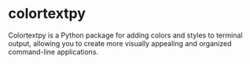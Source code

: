 # colortextpy
Colortextpy is a Python package for adding colors and styles to terminal output, allowing you to create more visually appealing and organized command-line applications.
